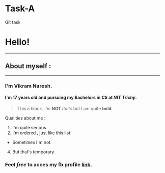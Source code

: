 # Task-A
Git task
# Hello!
--------
## About myself :
___________________
### I'm Vikram Naresh.
#### I'm 17 years old and pursuing my **Bachelors in CS** at *NIT Trichy*. 
> This a block. 
> I'm **NOT** *Italic* but I am quite **bold**.

Qualities about me :
1. I'm quite serious
2. I'm ordered , just like this list.
- Sometimes I'm not.
4. But that's temporary.

### Feel *free* to acces my fb profile [link](https://www.facebook.com/vikram.naresh.7).
